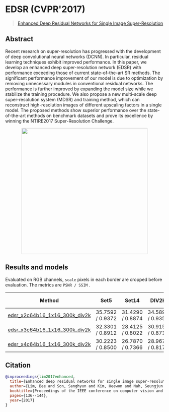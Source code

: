 # EDSR (CVPR'2017)

> [Enhanced Deep Residual Networks for Single Image Super-Resolution](https://arxiv.org/abs/1707.02921)

<!-- [ALGORITHM] -->

## Abstract

<!-- [ABSTRACT] -->

Recent research on super-resolution has progressed with the development of deep convolutional neural networks (DCNN). In particular, residual learning techniques exhibit improved performance. In this paper, we develop an enhanced deep super-resolution network (EDSR) with performance exceeding those of current state-of-the-art SR methods. The significant performance improvement of our model is due to optimization by removing unnecessary modules in conventional residual networks. The performance is further improved by expanding the model size while we stabilize the training procedure. We also propose a new multi-scale deep super-resolution system (MDSR) and training method, which can reconstruct high-resolution images of different upscaling factors in a single model. The proposed methods show superior performance over the state-of-the-art methods on benchmark datasets and prove its excellence by winning the NTIRE2017 Super-Resolution Challenge.

<!-- [IMAGE] -->

<div align=center >
 <img src="https://user-images.githubusercontent.com/7676947/144018090-ed629948-bf68-43ff-b2a9-6213e23f19a5.png" width="400"/>
</div >

## Results and models

Evaluated on RGB channels, `scale` pixels in each border are cropped before evaluation.
The metrics are `PSNR / SSIM` .

|                                      Method                                      |       Set5       |      Set14       |      DIV2K       | GPU Info |                                                                                                                   Download                                                                                                                    |
| :------------------------------------------------------------------------------: | :--------------: | :--------------: | :--------------: | :------: | :-------------------------------------------------------------------------------------------------------------------------------------------------------------------------------------------------------------------------------------------: |
| [edsr_x2c64b16_1x16_300k_div2k](/configs/edsr/edsr_x2c64b16_div2k_300k-1xb16.py) | 35.7592 / 0.9372 | 31.4290 / 0.8874 | 34.5896 / 0.9352 |    1     | [model](https://download.openmmlab.com/mmediting/restorers/edsr/edsr_x2c64b16_1x16_300k_div2k_20200604-19fe95ea.pth) \| [log](https://download.openmmlab.com/mmediting/restorers/edsr/edsr_x2c64b16_1x16_300k_div2k_20200604_221933.log.json) |
| [edsr_x3c64b16_1x16_300k_div2k](/configs/edsr/edsr_x3c64b16_div2k_300k-1xb16.py) | 32.3301 / 0.8912 | 28.4125 / 0.8022 | 30.9154 / 0.8711 |    1     | [model](https://download.openmmlab.com/mmediting/restorers/edsr/edsr_x3c64b16_1x16_300k_div2k_20200608-36d896f4.pth) \| [log](https://download.openmmlab.com/mmediting/restorers/edsr/edsr_x3c64b16_1x16_300k_div2k_20200608_114850.log.json) |
| [edsr_x4c64b16_1x16_300k_div2k](/configs/edsr/edsr_x4c64b16_div2k_300k-1xb16.py) | 30.2223 / 0.8500 | 26.7870 / 0.7366 | 28.9675 / 0.8172 |    1     | [model](https://download.openmmlab.com/mmediting/restorers/edsr/edsr_x4c64b16_1x16_300k_div2k_20200608-3c2af8a3.pth) \| [log](https://download.openmmlab.com/mmediting/restorers/edsr/edsr_x4c64b16_1x16_300k_div2k_20200608_115148.log.json) |

## Citation

```bibtex
@inproceedings{lim2017enhanced,
  title={Enhanced deep residual networks for single image super-resolution},
  author={Lim, Bee and Son, Sanghyun and Kim, Heewon and Nah, Seungjun and Mu Lee, Kyoung},
  booktitle={Proceedings of the IEEE conference on computer vision and pattern recognition workshops},
  pages={136--144},
  year={2017}
}
```
